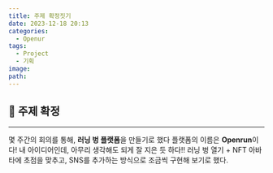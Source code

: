 ```yaml
---
title: 주제 확정짓기
date: 2023-12-18 20:13
categories:
  - Openur
tags:
  - Project
  - 기획
image: 
path:
---
```

## 🌈 주제 확정
---

몇 주간의 회의를 통해, **러닝 벙 플랫폼**을 만들기로 했다 플랫폼의 이름은 **Openrun**이다! 내 아이디어인데, 아무리 생각해도 되게 잘 지은 듯 하다!! 러닝 벙 열기 + NFT 아바타에 초점을 맞추고, SNS를 추가하는 방식으로 조금씩 구현해 보기로 했다.

